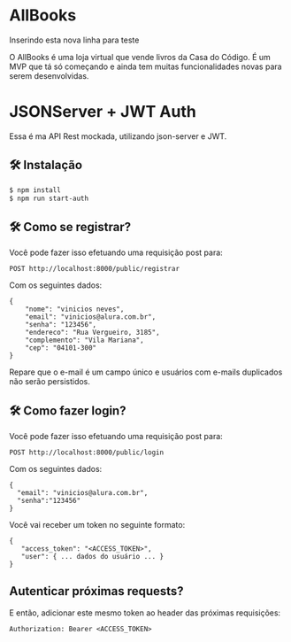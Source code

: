 # AllBooks

Inserindo esta nova linha para teste

O AllBooks é uma loja virtual que vende livros da Casa do Código. 
É um MVP que tá só começando e ainda tem muitas funcionalidades novas para serem desenvolvidas.

# JSONServer + JWT Auth

Essa é ma API Rest mockada, utilizando json-server e JWT.

## 🛠️ Instalação

```bash
$ npm install
$ npm run start-auth
```
## 🛠️ Como se registrar?

Você pode fazer isso efetuando uma requisição post para:

```
POST http://localhost:8000/public/registrar
```

Com os seguintes dados:


```
{
    "nome": "vinicios neves",
    "email": "vinicios@alura.com.br",
    "senha": "123456",
    "endereco": "Rua Vergueiro, 3185",
    "complemento": "Vila Mariana",
    "cep": "04101-300"
}
```

Repare que o e-mail é um campo único e usuários com e-mails duplicados não serão persistidos.

## 🛠️ Como fazer login?

Você pode fazer isso efetuando uma requisição post para:

```
POST http://localhost:8000/public/login
```

Com os seguintes dados:


```
{
  "email": "vinicios@alura.com.br",
  "senha":"123456"
}
```

Você vai receber um token no seguinte formato:

```
{
   "access_token": "<ACCESS_TOKEN>",
   "user": { ... dados do usuário ... }
}
```

## Autenticar próximas requests?

E então, adicionar este mesmo token ao header das próximas requisições:

```
Authorization: Bearer <ACCESS_TOKEN>
```